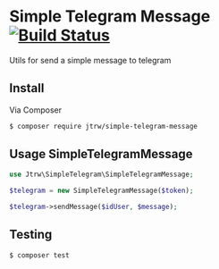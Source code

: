 # Simple Telegram Message [![Build Status](https://github.com/jtrw/simple-telegram-message/workflows/PHP%20Composer/badge.svg)](https://github.com/jtrw/simple-telegram-message/actions)


Utils for send a simple message to telegram

## Install

Via Composer

``` bash
$ composer require jtrw/simple-telegram-message
```

## Usage SimpleTelegramMessage

```php
use Jtrw\SimpleTelegram\SimpleTelegramMessage;

$telegram = new SimpleTelegramMessage($token);

$telegram->sendMessage($idUser, $message);

```

## Testing

``` bash
$ composer test
```

